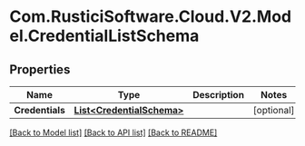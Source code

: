 # Com.RusticiSoftware.Cloud.V2.Model.CredentialListSchema
## Properties

Name | Type | Description | Notes
------------ | ------------- | ------------- | -------------
**Credentials** | [**List&lt;CredentialSchema&gt;**](CredentialSchema.md) |  | [optional] 

[[Back to Model list]](../README.md#documentation-for-models) [[Back to API list]](../README.md#documentation-for-api-endpoints) [[Back to README]](../README.md)

